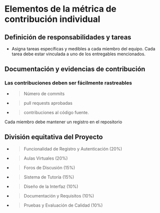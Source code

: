 # Elementos de la métrica de contribución individual

## Definición de responsabilidades y tareas

- Asigna tareas específicas y medibles a cada miembro del equipo. Cada tarea debe estar vinculada a uno de los entregables mencionados.

## Documentación y evidencias de contribución

### Las contribuciones deben ser fácilmente rastreables
 
- > Número de commits
- > pull requests aprobadas 
- > contribuciones al código fuente.

Cada miembro debe mantener un registro en el repositorio


## División equitativa del Proyecto

  - > Funcionalidad de Registro y Autenticación (20%)
  - > Aulas Virtuales (20%)
  - > Foros de Discusión (15%)
  - > Sistema de Tutoría (15%)
  - > Diseño de la Interfaz (10%)
  - > Documentación y Requisitos (10%)
  - > Pruebas y Evaluación de Calidad (10%)

